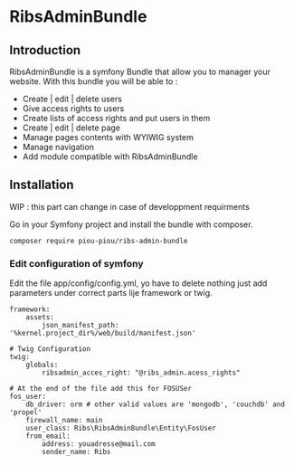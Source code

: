 # RibsAdminBundle

## Introduction

RibsAdminBundle is a symfony Bundle that allow you to manager your website. With
this bundle you will be able to : 
- Create | edit | delete users
- Give access rights to users
- Create lists of access rights and put users in them
- Create | edit | delete page
- Manage pages contents with WYIWIG system
- Manage navigation
- Add module compatible with RibsAdminBundle

## Installation

WIP : this part can change in case of developpment requirments

Go in your Symfony project and install the bundle with composer.

```
composer require piou-piou/ribs-admin-bundle    
```

### Edit configuration of symfony

Edit the file app/config/config.yml, yo have to delete nothing just add parameters under
correct parts lije framework or twig.

```YML
framework:
    assets:
        json_manifest_path: '%kernel.project_dir%/web/build/manifest.json'
        
# Twig Configuration
twig:
    globals:
        ribsadmin_acces_right: "@ribs_admin.acess_rights"
        
# At the end of the file add this for FOSUSer
fos_user:
    db_driver: orm # other valid values are 'mongodb', 'couchdb' and 'propel'
    firewall_name: main
    user_class: Ribs\RibsAdminBundle\Entity\FosUser
    from_email:
        address: youadresse@mail.com
        sender_name: Ribs            
```